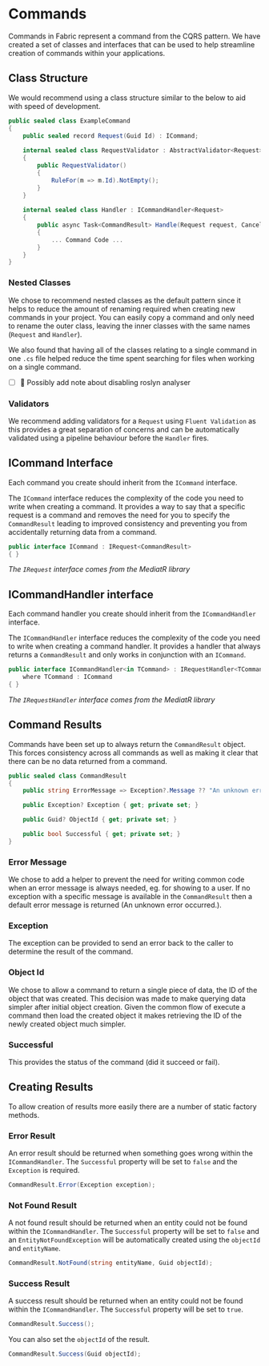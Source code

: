 # Commands
Commands in Fabric represent a command from the CQRS pattern. We have created a set of classes and interfaces that can be used to help streamline creation of commands within your applications.

## Class Structure
We would recommend using a class structure similar to the below to aid with speed of development.

```csharp
public sealed class ExampleCommand
{
    public sealed record Request(Guid Id) : ICommand;
    
    internal sealed class RequestValidator : AbstractValidator<Request>
    {
        public RequestValidator()
        {
            RuleFor(m => m.Id).NotEmpty();
        }
    }
    
    internal sealed class Handler : ICommandHandler<Request>
    {
        public async Task<CommandResult> Handle(Request request, CancellationToken cancellationToken)
        {
            ... Command Code ...
        }
    }
}
```

### Nested Classes
We chose to recommend nested classes as the default pattern since it helps to reduce the amount of renaming required when creating new commands in your project. You can easily copy a command and only need to rename the outer class, leaving the inner classes with the same names (`Request` and `Handler`).

We also found that having all of the classes relating to a single command in one `.cs` file helped reduce the time spent searching for files when working on a single command.

- [ ] 📝 Possibly add note about disabling roslyn analyser

### Validators
We recommend adding validators for a `Request` using `Fluent Validation` as this provides a great separation of concerns and can be automatically validated using a pipeline behaviour before the `Handler` fires.

## ICommand Interface
Each command you create should inherit from the `ICommand` interface. 

The `ICommand` interface reduces the complexity of the code you need to write when creating a command. It provides a way to say that a specific request is a command and removes the need for you to specify the `CommandResult` leading to improved consistency and preventing you from accidentally returning data from a command.

```csharp
public interface ICommand : IRequest<CommandResult>
{ }
```

_The `IRequest` interface comes from the MediatR library_

## ICommandHandler interface
Each command handler you create should inherit from the `ICommandHandler` interface.

The `ICommandHandler` interface reduces the complexity of the code you need to write when creating a command handler. It provides a handler that always returns a `CommandResult` and only works in conjunction with an `ICommand`. 

```csharp
public interface ICommandHandler<in TCommand> : IRequestHandler<TCommand, CommandResult>
    where TCommand : ICommand
{ }
```

_The `IRequestHandler` interface comes from the MediatR library_

## Command Results
Commands have been set up to always return the `CommandResult` object. This forces consistency across all commands as well as making it clear that there can be no data returned from a command.

```csharp
public sealed class CommandResult
{
    public string ErrorMessage => Exception?.Message ?? "An unknown error occurred.";

    public Exception? Exception { get; private set; }

    public Guid? ObjectId { get; private set; }

    public bool Successful { get; private set; }
}
```

### Error Message
We chose to add a helper to prevent the need for writing common code when an error message is always needed, eg. for showing to a user. If no exception with a specific message is available in the `CommandResult` then a default error message is returned (An unknown error occurred.).

### Exception
The exception can be provided to send an error back to the caller to determine the result of the command.

### Object Id
We chose to allow a command to return a single piece of data, the ID of the object that was created. This decision was made to make querying data simpler after initial object creation. Given the common flow of execute a command then load the created object it makes retrieving the ID of the newly created object much simpler.

### Successful
This provides the status of the command (did it succeed or fail).

## Creating Results
To allow creation of results more easily there are a number of static factory methods.

### Error Result
An error result should be returned when something goes wrong within the `ICommandHandler`. The `Successful` property will be set to `false` and the `Exception` is required.

```csharp
CommandResult.Error(Exception exception);
```

### Not Found Result
A not found result should be returned when an entity could not be found within the `ICommandHandler`. The `Successful` property will be set to `false` and an `EntityNotFoundException` will be automatically created using the `objectId` and `entityName`.

```csharp
CommandResult.NotFound(string entityName, Guid objectId);
```

### Success Result
A success result should be returned when an entity could not be found within the `ICommandHandler`. The `Successful` property will be set to `true`.

```csharp
CommandResult.Success();
```

You can also set the `objectId` of the result.

```csharp
CommandResult.Success(Guid objectId);
```
